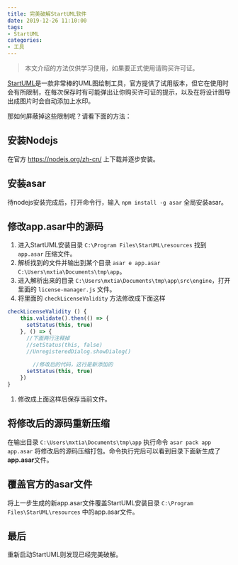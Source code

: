 ```yaml
---
title: 完美破解StartUML软件
date: 2019-12-26 11:10:00
tags:
- StartUML
categories:
- 工具
---
```


> 本文介绍的方法仅供学习使用，如果要正式使用请购买许可证。

[StartUML](http://staruml.io/)是一款非常棒的UML图绘制工具，官方提供了试用版本，但它在使用时会有所限制，在每次保存时有可能弹出让你购买许可证的提示，以及在将设计图导出成图片时会自动添加上水印。

那如何屏蔽掉这些限制呢？请看下面的方法：
<!-- more -->

## 安装Nodejs

在官方 https://nodejs.org/zh-cn/ 上下载并逐步安装。

## 安装asar

待nodejs安装完成后，打开命令行，输入 `npm install -g asar` 全局安装asar。

## 修改app.asar中的源码

1. 进入StartUML安装目录 `C:\Program Files\StarUML\resources` 找到 `app.asar` 压缩文件。
1. 解析找到的文件并输出到某个目录 `asar e app.asar C:\Users\mxtia\Documents\tmp\app`。
1. 进入解析出来的目录 `C:\Users\mxtia\Documents\tmp\app\src\engine`，打开里面的 `license-manager.js` 文件。
1. 将里面的 `checkLicenseValidity` 方法修改成下面这样
```javascript
checkLicenseValidity () {
    this.validate().then(() => {
      setStatus(this, true)
    }, () => {
      //下面两行注释掉
      //setStatus(this, false)
      //UnregisteredDialog.showDialog()
	  
	    //修改后的代码，这行是新添加的
      setStatus(this, true)
    })
}
```
1. 修改成上面这样后保存当前文件。

## 将修改后的源码重新压缩

在输出目录 `C:\Users\mxtia\Documents\tmp\app` 执行命令 `asar pack app app.asar` 将修改后的源码压缩打包。命令执行完后可以看到目录下面新生成了**app.asar**文件。

## 覆盖官方的asar文件

将上一步生成的新app.asar文件覆盖StartUML安装目录 `C:\Program Files\StarUML\resources` 中的app.asar文件。

## 最后

重新启动StartUML则发现已经完美破解。
